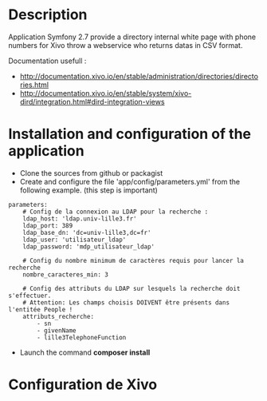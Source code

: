 Description
====
Application Symfony 2.7 provide a directory internal white page with phone numbers for Xivo throw a webservice who returns datas in CSV format.

Documentation usefull :
   * http://documentation.xivo.io/en/stable/administration/directories/directories.html
   * http://documentation.xivo.io/en/stable/system/xivo-dird/integration.html#dird-integration-views

Installation and configuration of the application
====
- Clone the sources from github or packagist
- Create and configure the file 'app/config/parameters.yml' from the following example. (this step is important)

```
parameters:
    # Config de la connexion au LDAP pour la recherche :
    ldap_host: 'ldap.univ-lille3.fr'
    ldap_port: 389
    ldap_base_dn: 'dc=univ-lille3,dc=fr'
    ldap_user: 'utilisateur_ldap'
    ldap_password: 'mdp_utilisateur_ldap'

    # Config du nombre minimum de caractères requis pour lancer la recherche
    nombre_caracteres_min: 3

    # Config des attributs du LDAP sur lesquels la recherche doit s'effectuer.
    # Attention: Les champs choisis DOIVENT être présents dans l'entitée People !
    attributs_recherche:
        - sn
        - givenName
        - lille3TelephoneFunction
``` 

- Launch the command **composer install**

Configuration de Xivo
====

